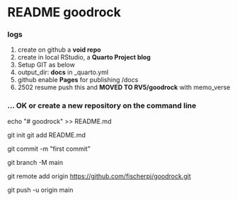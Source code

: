# README goodrock

### logs

1.  create on github a **void repo**
2.  create in local RStudio, a **Quarto Project blog**
3.  Setup GIT as below
4.  output_dir: **docs** in \_quarto.yml
5.  github enable **Pages** for publishing /docs
6.  2502 resume push this and **MOVED TO RV5/goodrock** with memo_verse

### ... OK or create a new repository on the command line

echo "\# goodrock" \>\> README.md

git init git add README.md

git commit -m "first commit"

git branch -M main

git remote add origin https://github.com/fischerpj/goodrock.git

git push -u origin main
